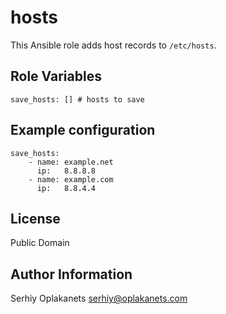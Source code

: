 hosts
=====

This Ansible role adds host records to `/etc/hosts`.


Role Variables
--------------

    save_hosts: [] # hosts to save


Example configuration
---------------------


    save_hosts:
        - name: example.net
          ip:   8.8.8.8
        - name: example.com
          ip:   8.8.4.4
          

License
-------

Public Domain


Author Information
------------------

Serhiy Oplakanets <serhiy@oplakanets.com>

